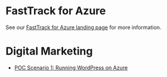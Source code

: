 # FastTrack for Azure

See our [FastTrack for Azure landing page](https://github.com/Azure/FastTrackForAzure) for more information.


# Digital Marketing

* [POC Scenario 1: Running WordPress on Azure](articles/wordpress-on-azure-web-apps.md)
